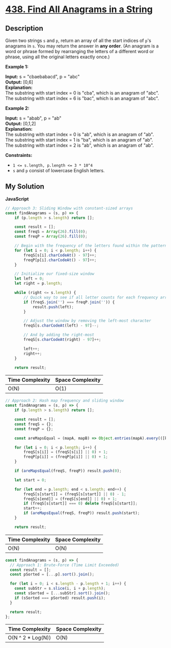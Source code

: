 # [438. Find All Anagrams in a String](https://leetcode.com/problems/find-all-anagrams-in-a-string)

## Description

Given two strings `s` and `p`, return an array of all the start indices of `p`'s anagrams in `s`. You may return the answer in **any order**. (An anagram is a word or phrase formed by rearranging the letters of a different word or phrase, using all the original letters exactly once.)

**Example 1:**

**Input:** s = "cbaebabacd", p = "abc"  
**Output:** \[0,6\]  
**Explanation:**  
The substring with start index = 0 is "cba", which is an anagram of "abc".  
The substring with start index = 6 is "bac", which is an anagram of "abc".

**Example 2:**

**Input:** s = "abab", p = "ab"  
**Output:** \[0,1,2\]  
**Explanation:**  
The substring with start index = 0 is "ab", which is an anagram of "ab".  
The substring with start index = 1 is "ba", which is an anagram of "ab".  
The substring with start index = 2 is "ab", which is an anagram of "ab".

**Constraints:**

- `1 <= s.length, p.length <= 3 * 10^4`
- `s` and `p` consist of lowercase English letters.

## My Solution

**JavaScript**

```js
// Approach 3: Sliding Window with constant-sized arrays
const findAnagrams = (s, p) => {
    if (p.length > s.length) return [];

    const result = [];
    const freqS = Array(26).fill(0);
    const freqP = Array(26).fill(0);

    // Begin with the frequency of the letters found within the pattern string
    for (let i = 0; i < p.length; i++) {
        freqS[s[i].charCodeAt() - 97]++;
        freqP[p[i].charCodeAt() - 97]++;
    }

    // Initialize our fixed-size window
    let left = 0;
    let right = p.length;

    while (right <= s.length) {
        // Quick way to see if all letter counts for each frequency array are equal
        if (freqS.join('') === freqP.join('')) {
            result.push(left);
        }

        // Adjust the window by removing the left-most character
        freqS[s.charCodeAt(left) - 97]--;

        // And by adding the right-most
        freqS[s.charCodeAt(right) - 97]++;

        left++;
        right++;
    }

    return result;
```

| Time Complexity | Space Complexity |
| --------------- | ---------------- |
| O(N)            | O(1)             |

```js
// Approach 2: Hash map frequency and sliding window
const findAnagrams = (s, p) => {
    if (p.length > s.length) return [];

    const result = [];
    const freqS = {};
    const freqP = {};

    const areMapsEqual = (mapA, mapB) => Object.entries(mapA).every(([k, v]) => v === mapB[k]);

    for (let i = 0; i < p.length; i++) {
        freqS[s[i]] = (freqS[s[i]] || 0) + 1;
        freqP[p[i]] = (freqP[p[i]] || 0) + 1;
    }

    if (areMapsEqual(freqS, freqP)) result.push(0);

    let start = 0;

    for (let end = p.length; end < s.length; end++) {
        freqS[s[start]] = (freqS[s[start]] || 0) - 1;
        freqS[s[end]] = (freqS[s[end]] || 0) + 1;
        if (freqS[s[start]] === 0) delete freqS[s[start]];
        start++;
        if (areMapsEqual(freqS, freqP)) result.push(start);
    }

    return result;
```

| Time Complexity | Space Complexity |
| --------------- | ---------------- |
| O(N)            | O(N)             |

```js
const findAnagrams = (s, p) => {
  // Approach 1: Brute-Force (Time Limit Exceeded)
  const result = [];
  const pSorted = [...p].sort().join();

  for (let i = 0; i < s.length - p.length + 1; i++) {
    const subStr = s.slice(i, i + p.length);
    const sSorted = [...subStr].sort().join();
    if (sSorted === pSorted) result.push(i);
  }

  return result;
};
```

| Time Complexity    | Space Complexity |
| ------------------ | ---------------- |
| O(N ^ 2 \* Log(N)) | O(N)             |
